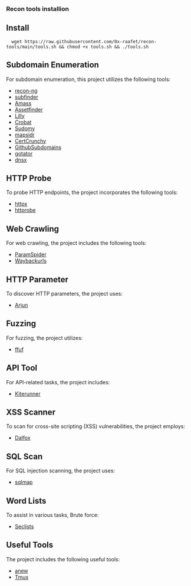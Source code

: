 ### Recon tools installion

## Install
 ```shell
   wget https://raw.githubusercontent.com/0x-raafet/recon-tools/main/tools.sh && chmod +x tools.sh && ./tools.sh
 ```
## Subdomain Enumeration

For subdomain enumeration, this project utilizes the following tools:

- [recon-ng](https://github.com/lanmaster53/recon-ng)
- [subfinder](https://github.com/projectdiscovery/subfinder)
- [Amass](https://github.com/owasp-amass/amass)
- [Assetfinder](https://github.com/tomnomnom/assetfinder)
- [Lilly](https://github.com/Dheerajmadhukar/Lilly)
- [Crobat](https://github.com/cgboal/sonarsearch/)
- [Sudomy](https://github.com/screetsec/Sudomy)
- [mapsidr](github.com/projectdiscovery/mapcidr/)
- [CertCrunchy](https://github.com/joda32/CertCrunchy)
- [GithubSubdomains](github.com/gwen001/github-subdomains)
- [gotator](github.com/Josue87/gotator)
- [dnsx](github.com/projectdiscovery/dnsx/)

## HTTP Probe

To probe HTTP endpoints, the project incorporates the following tools:

- [httpx](https://github.com/projectdiscovery/httpx)
- [httprobe](https://github.com/tomnomnom/httprobe)

## Web Crawling

For web crawling, the project includes the following tools:

- [ParamSpider](https://github.com/devanshbatham/ParamSpider)
- [Waybackurls](https://github.com/tomnomnom/waybackurls)

## HTTP Parameter

To discover HTTP parameters, the project uses:

- [Arjun](https://github.com/s0md3v/Arjun)

## Fuzzing

For fuzzing, the project utilizes:

- [ffuf](https://github.com/ffuf/ffuf)

## API Tool

For API-related tasks, the project includes:

- [Kiterunner](https://github.com/assetnote/kiterunner)

## XSS Scanner

To scan for cross-site scripting (XSS) vulnerabilities, the project employs:

- [Dalfox](https://github.com/hahwul/dalfox)

## SQL Scan

For SQL injection scanning, the project uses:

- [sqlmap](https://github.com/sqlmapproject/sqlmap)

## Word Lists

To assist in various tasks, Brute force:

- [Seclists](https://github.com/danielmiessler/SecLists)

## Useful Tools

The project includes the following useful tools:

- [anew](https://github.com/tomnomnom/anew)
- [Tmux](https://github.com/tmux/tmux)
